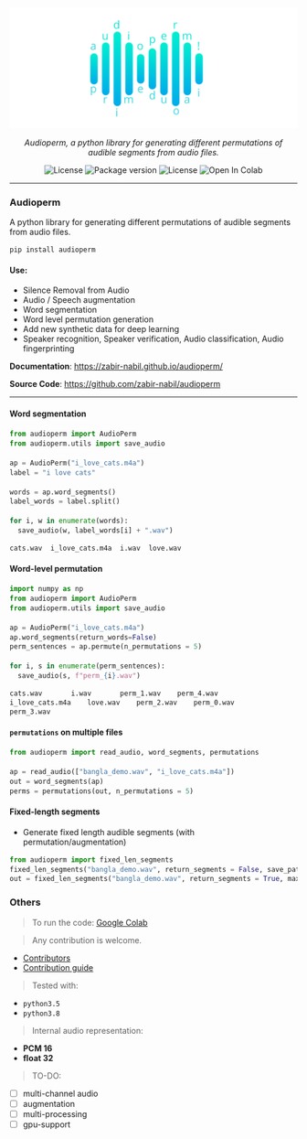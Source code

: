 <p align="center">
  <a href="#"><img src="docs/images/logo.png" alt="audioperm"></a>
</p>
<p align="center">
    <em>Audioperm, a python library for generating different permutations of audible segments from audio files.</em>
</p>
<p align="center">
<a href="https://pypi.org/project/audioperm/" style="text-decoration: none;" target="_blank">
    <img src="https://img.shields.io/pypi/pyversions/audioperm" alt="License">
</a>
<a href="https://pypi.org/project/audioperm/" style="text-decoration: none;" target="_blank">
    <img src="https://img.shields.io/pypi/v/audioperm?color=%2334D058&label=pypi%20package" alt="Package version">
</a>
<a href="https://pypi.org/project/audioperm/" style="text-decoration: none;" target="_blank">
    <img src="https://img.shields.io/pypi/l/audioperm?style=flat" alt="License">
</a>

<a href="https://colab.research.google.com/github/zabir-nabil/audioperm/blob/main/notebooks/audioperm_demo.ipynb" style="text-decoration: none;">
  <img src="https://colab.research.google.com/assets/colab-badge.svg" alt="Open In Colab"/>
</a>
</p>

---
### Audioperm
A python library for generating different permutations of audible segments from audio files. 

```console
pip install audioperm
```

#### Use:

* Silence Removal from Audio
* Audio / Speech augmentation
* Word segmentation
* Word level permutation generation
* Add new synthetic data for deep learning
* Speaker recognition, Speaker verification, Audio classification, Audio fingerprinting


**Documentation**: <a href="https://zabir-nabil.github.io/audioperm/" target="_blank">https://zabir-nabil.github.io/audioperm/</a>

**Source Code**: <a href="https://github.com/zabir-nabil/audioperm" target="_blank">https://github.com/zabir-nabil/audioperm</a>

---

#### Word segmentation

```python
from audioperm import AudioPerm
from audioperm.utils import save_audio

ap = AudioPerm("i_love_cats.m4a")
label = "i love cats"

words = ap.word_segments()
label_words = label.split()

for i, w in enumerate(words):
  save_audio(w, label_words[i] + ".wav")
```

```
cats.wav  i_love_cats.m4a  i.wav  love.wav
```

#### Word-level permutation

```python
import numpy as np
from audioperm import AudioPerm
from audioperm.utils import save_audio

ap = AudioPerm("i_love_cats.m4a")
ap.word_segments(return_words=False)
perm_sentences = ap.permute(n_permutations = 5)

for i, s in enumerate(perm_sentences):
  save_audio(s, f"perm_{i}.wav")
```

```
cats.wav	   i.wav       perm_1.wav    perm_4.wav
i_love_cats.m4a    love.wav    perm_2.wav    perm_0.wav  
perm_3.wav
```

#### `permutations` on multiple files

```python
from audioperm import read_audio, word_segments, permutations

ap = read_audio(["bangla_demo.wav", "i_love_cats.m4a"])
out = word_segments(ap)
perms = permutations(out, n_permutations = 5)
```

#### Fixed-length segments

* Generate fixed length audible segments (with permutation/augmentation)

```python
from audioperm import fixed_len_segments
fixed_len_segments("bangla_demo.wav", return_segments = False, save_path = "fls_out", save = True, segment_size = 0.5)
out = fixed_len_segments("bangla_demo.wav", return_segments = True, max_segments = 5, permute = True, save = False, segment_size = 0.5)
```

### Others

> To run the code: [Google Colab](https://colab.research.google.com/github/zabir-nabil/audioperm/blob/main/notebooks/audioperm_demo.ipynb)

> Any contribution is welcome. 
  - [Contributors](https://github.com/zabir-nabil/audioperm/graphs/contributors)
  - [Contribution guide](https://github.com/zabir-nabil/audioperm/blob/main/CONTRIBUTE.md) 

> Tested with: 
  - `python3.5`
  - `python3.8`

> Internal audio representation:
 - **PCM 16**
 - **float 32**
 
> TO-DO:
 - [ ] multi-channel audio
 - [ ] augmentation
 - [ ] multi-processing
 - [ ] gpu-support